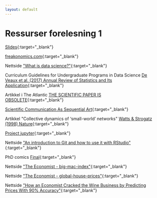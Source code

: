 ```yaml
---
layout: default
---
```


# Ressurser forelesning 1

[Slides](https://docs.google.com/presentation/d/e/2PACX-1vRy78sT6-RFbjZ-CH6v--cQZURA29pbd4aXDLQ9Gdv-Q1nXtiBWi8ApbT-L1JSyngsR6JvzWEGnACSb/pub?start=false&loop=false&delayms=5000){:target="_blank"}

[freakonomics.com](https://freakonomics.com/){:target="_blank"}

Nettside ["What is data science?"](https://www.oreilly.com/radar/what-is-data-science/){:target="_blank"}

Curriculum Guidelines for Undergraduate Programs in Data Science [De Veaux et al. (2017) Annual Review of Statistics and Its Application](https://www.amstat.org/asa/files/pdfs/EDU-DataScienceGuidelines.pdf){:target="_blank"}

Artikkel i The Atlantic [THE SCIENTIFIC PAPER IS OBSOLETE](https://www.theatlantic.com/science/archive/2018/04/the-scientific-paper-is-obsolete/556676/){:target="_blank"}

[Scientific Communication As Sequential Art](http://worrydream.com/ScientificCommunicationAsSequentialArt/){:target="_blank"}

Artikkel "Collective dynamics of ‘small-world’ networks" [Watts & Strogatz (1998) Nature](https://www.nature.com/articles/30918){:target="_blank"}

[Project jupyter](https://en.wikipedia.org/wiki/Project_Jupyter){:target="_blank"}

Nettside ["An introduction to Git and how to use it with RStudio"](https://r-bio.github.io/intro-git-rstudio/){:target="_blank"}

PhD comics [Final](http://phdcomics.com/comics/archive.php?comicid=1531){:target="_blank"}

Nettside ["The Economist - big-mac-index"](https://www.economist.com/big-mac-index){:target="_blank"}

Nettside ["The Economist - global-house-prices"](https://www.economist.com/graphic-detail/global-house-prices){:target="_blank"}

Nettside ["How an Economist Cracked the Wine Business by Predicting Prices With 90% Accuracy"](https://entrepreneurshandbook.co/how-an-economist-cracked-the-wine-business-by-predicting-prices-with-90-accuracy-3bc996456f80){:target="_blank"}
